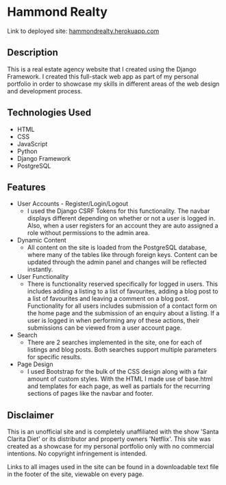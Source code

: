 # Hammond Realty

Link to deployed site:
[hammondrealty.herokuapp.com](https://hammondrealty.herokuapp.com/)

## Description

This is a real estate agency website that I created using the Django Framework. I created this full-stack web app as part of my personal portfolio in order to showcase my skills in different areas of the web design and development process.


## Technologies Used
- HTML
- CSS
- JavaScript
- Python
- Django Framework
- PostgreSQL


## Features
- User Accounts - Register/Login/Logout
  - I used the Django CSRF Tokens for this functionality. The navbar displays different depending on whether or not a user is logged in. Also, when a user registers for an account they are auto assigned a role without permissions to the admin area.
- Dynamic Content
  - All content on the site is loaded from the PostgreSQL database, where many of the tables like through foreign keys. Content can be updated through the admin panel and changes will be reflected instantly.
- User Functionality
  - There is functionality reserved specifically for logged in users. This includes adding a listing to a list of favourites, adding a blog post to a list of favourites and leaving a comment on a blog post. Functionality for all users includes submission of a contact form on the home page and the submission of an enquiry about a listing. If a user is logged in when performing any of these actions, their submissions can be viewed from a user account page.
- Search
  - There are 2 searches implemented in the site, one for each of listings and blog posts. Both searches support multiple parameters for specific results.
- Page Design
  - I used Bootstrap for the bulk of the CSS design along with a fair amount of custom styles. With the HTML I made use of base.html and templates for each page, as well as partials for the recurring sections of pages like the navbar and footer.

## Disclaimer
This is an unofficial site and is completely unaffiliated with the show 'Santa Clarita Diet' or its distributor and property owners 'Netflix'. This site was created as a showcase for my personal portfolio only with no commercial intentions. No copyright infringement is intended.

Links to all images used in the site can be found in a downloadable text file in the footer of the site, viewable on every page.

